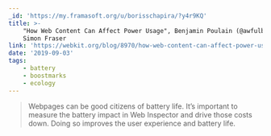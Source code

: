 ```yaml
---
_id: 'https://my.framasoft.org/u/borisschapira/?y4r9KQ'
title: >-
    "How Web Content Can Affect Power Usage", Benjamin Poulain (@awfulben) &
    Simon Fraser
link: 'https://webkit.org/blog/8970/how-web-content-can-affect-power-usage/'
date: '2019-09-03'
tags:
    - battery
    - boostmarks
    - ecology
---
```


<div class="markdown"><blockquote>
<p>Webpages can be good citizens of battery life. It’s important to measure the battery impact in Web Inspector and drive those costs down. Doing so improves the user experience and battery life.
</p>
</blockquote></div>
